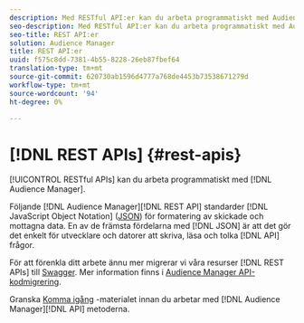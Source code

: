 ```yaml
---
description: Med RESTful API:er kan du arbeta programmatiskt med Audience Manager.
seo-description: Med RESTful API:er kan du arbeta programmatiskt med Audience Manager.
seo-title: REST API:er
solution: Audience Manager
title: REST API:er
uuid: f575c8dd-7381-4b55-8228-26eb87fbef64
translation-type: tm+mt
source-git-commit: 620730ab1596d4777a768de4453b73538671279d
workflow-type: tm+mt
source-wordcount: '94'
ht-degree: 0%

---
```



# [!DNL REST APIs] {#rest-apis}

[!UICONTROL RESTful APIs] kan du arbeta programmatiskt med [!DNL Audience Manager].

Följande [!DNL Audience Manager][!DNL REST API] standarder [!DNL JavaScript Object Notation] ([JSON](https://www.json.org/)) för formatering av skickade och mottagna data. En av de främsta fördelarna med [!DNL JSON] är att det gör det enkelt för utvecklare och datorer att skriva, läsa och tolka [!DNL API] frågor.

För att förenkla ditt arbete ännu mer migrerar vi våra resurser [!DNL REST APIs] till [Swagger](https://swagger.io/solutions/api-documentation/). Mer information finns i [Audience Manager API-kodmigrering](/help/using/api/api-swagger-migration.md).

Granska [Komma igång](../../api/rest-api-main/aam-api-getting-started.md#getting-started-with-rest-apis) -materialet innan du arbetar med [!DNL Audience Manager][!DNL API] metoderna.
